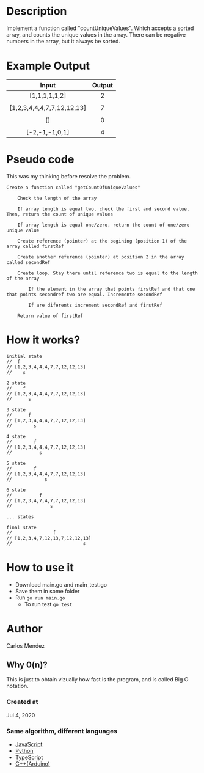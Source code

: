 # Description

Implement a function called "countUniqueValues". Which accepts a sorted array, and counts the unique values in the array. There can be negative numbers in the array, but it always be sorted.

# Example Output

| Input                      | Output        |
|:--------------------------:|:-------------:|
| [1,1,1,1,1,2]              | 2             |
|                            |               |
| [1,2,3,4,4,4,7,7,12,12,13] | 7             |
|                            |               |
| []                         | 0             |
|                            |               |
| [-2,-1,-1,0,1]             | 4             |

# Pseudo code

This was my thinking before resolve the problem.
```
Create a function called "getCountOfUniqueValues"

    Check the length of the array
    
    If array length is equal two, check the first and second value. Then, return the count of unique values
    
    If array length is equal one/zero, return the count of one/zero unique value
    
    Create reference (pointer) at the begining (position 1) of the array called firstRef
    
    Create another reference (pointer) at position 2 in the array called secondRef
    
    Create loop. Stay there until reference two is equal to the length of the array
    
        If the element in the array that points firstRef and that one that points secondref two are equal. Incremente secondRef
        
        If are diferents increment secondRef and firstRef
    
    Return value of firstRef
```

# How it works?

```
initial state
//  f  
// [1,2,3,4,4,4,7,7,12,12,13]
//    s

2 state
//    f  
// [1,2,3,4,4,4,7,7,12,12,13]
//      s 

3 state
//      f  
// [1,2,3,4,4,4,7,7,12,12,13]
//        s 

4 state
//        f  
// [1,2,3,4,4,4,7,7,12,12,13]
//          s 

5 state
//        f  
// [1,2,3,4,4,4,7,7,12,12,13]
//            s 

6 state
//          f  
// [1,2,3,4,7,4,7,7,12,12,13]
//              s 

... states

final state
//               f  
// [1,2,3,4,7,12,13,7,12,12,13]
//                          s
```

# How to use it

* Download main.go and main_test.go
* Save them in some folder
* Run `go run main.go`
	* To run test `go test`

# Author

Carlos Mendez

## Why 0(n)?

This is just to obtain vizually how fast is the program, and is called Big O notation.

### Created at 

Jul 4, 2020

### Same algorithm, different languages

* [JavaScript](https://github.com/cjairm/javascript/tree/master/Algorithms-JS/002_count_unique_values)
* [Python](https://github.com/cjairm/python/tree/master/Algoritms-Py/002_count_unique_values)
* [TypeScript](https://github.com/cjairm/typescript/tree/master/Algorithms-TS/002_count_unique_values)
* [C++(Arduino)](https://github.com/cjairm/arduino/tree/master/Algorithms-Cpp/002_count_unique_values)